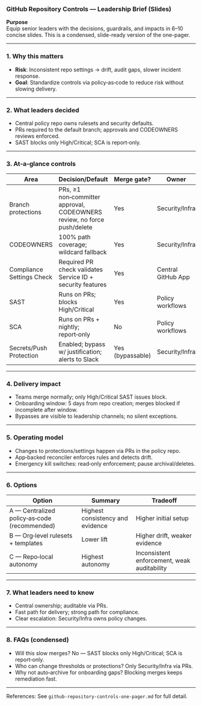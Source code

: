 ### GitHub Repository Controls — Leadership Brief (Slides)

**Purpose**  
Equip senior leaders with the decisions, guardrails, and impacts in 6–10 concise slides. This is a condensed, slide-ready version of the one-pager.

---

### 1. Why this matters
- **Risk**: Inconsistent repo settings → drift, audit gaps, slower incident response.
- **Goal**: Standardize controls via policy‑as‑code to reduce risk without slowing delivery.

---

### 2. What leaders decided
- Central policy repo owns rulesets and security defaults.
- PRs required to the default branch; approvals and CODEOWNERS reviews enforced.
- SAST blocks only High/Critical; SCA is report‑only.

---

### 3. At‑a‑glance controls

| Area | Decision/Default | Merge gate? | Owner |
| --- | --- | --- | --- |
| Branch protections | PRs, ≥1 non‑committer approval, CODEOWNERS review, no force push/delete | Yes | Security/Infra |
| CODEOWNERS | 100% path coverage; wildcard fallback | Yes | Security/Infra |
| Compliance Settings Check | Required PR check validates Service ID + security features | Yes | Central GitHub App |
| SAST | Runs on PRs; blocks High/Critical | Yes | Policy workflows |
| SCA | Runs on PRs + nightly; report‑only | No | Policy workflows |
| Secrets/Push Protection | Enabled; bypass w/ justification; alerts to Slack | Yes (bypassable) | Security/Infra |

---

### 4. Delivery impact
- Teams merge normally; only High/Critical SAST issues block.
- Onboarding window: 5 days from repo creation; merges blocked if incomplete after window.
- Bypasses are visible to leadership channels; no silent exceptions.

---

### 5. Operating model
- Changes to protections/settings happen via PRs in the policy repo.
- App‑backed reconciler enforces rules and detects drift.
- Emergency kill switches: read‑only enforcement; pause archival/deletes.

---

### 6. Options

| Option | Summary | Tradeoff |
| --- | --- | --- |
| A — Centralized policy‑as‑code (recommended) | Highest consistency and evidence | Higher initial setup |
| B — Org‑level rulesets + templates | Lower lift | Higher drift, weaker evidence |
| C — Repo‑local autonomy | Highest autonomy | Inconsistent enforcement, weak auditability |

---

### 7. What leaders need to know
- Central ownership; auditable via PRs.
- Fast path for delivery; strong path for compliance.
- Clear escalation: Security/Infra owns policy changes.

---

### 8. FAQs (condensed)
- Will this slow merges? No — SAST blocks only High/Critical; SCA is report‑only.
- Who can change thresholds or protections? Only Security/Infra via PRs.
- Why not auto‑archive for onboarding gaps? Blocking merges keeps remediation fast.

---

References: See `github-repository-controls-one-pager.md` for full detail.

